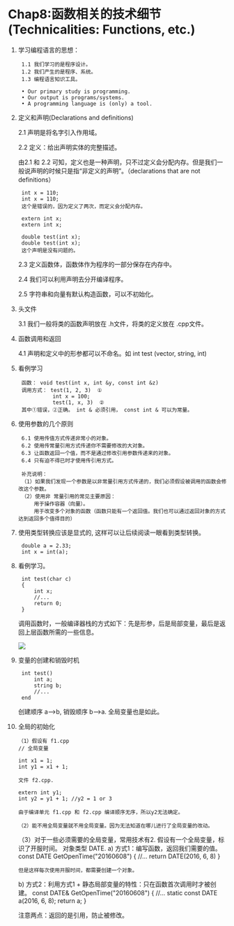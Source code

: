 
# Chap8:函数相关的技术细节(Technicalities: Functions, etc.) #

1. 学习编程语言的思想：

    	1.1 我们学习的是程序设计。
    	1.2 我们产生的是程序、系统。
    	1.3 编程语言知识工具。
    
    	• Our primary study is programming.
    	• Our output is programs/systems.  
    	• A programming language is (only) a tool.

2. 定义和声明(Declarations and definitions)

	2.1 声明是将名字引入作用域。

	2.2 定义：给出声明实体的完整描述。
	
	由2.1 和 2.2 可知，定义也是一种声明，只不过定义会分配内存。但是我们一般说声明的时候只是指“非定义的声明”。（declarations that are not definitions）

    	int x = 110;
    	int x = 110;
    	这个是错误的，因为定义了两次，而定义会分配内存。
    	
    	extern int x;
    	extern int x;
    
    	double test(int x);
    	double test(int x);
		这个声明是没有问题的。

	2.3 定义函数体，函数体作为程序的一部分保存在内存中。

	2.4 我们可以利用声明去分开编译程序。

	2.5 字符串和向量有默认构造函数，可以不初始化。

3. 头文件
    
    3.1 我们一般将类的函数声明放在 .h文件，将类的定义放在 .cpp文件。

4. 函数调用和返回

	4.1 声明和定义中的形参都可以不命名。如 int test (vector<string>, string, int)

5. 看例学习
    	
    	函数： void test(int x, int &y, const int &z)
    	调用方式： test(1, 2, 3)  ①
				  int x = 100;
    	          test(1, x, 3)  ②
		其中①错误，②正确。 int & 必须引用， const int & 可以为常量。
6. 使用参数的几个原则

        6.1 使用传值方式传递非常小的对象。
    	6.2 使用传常量引用方式传递你不需要修改的大对象。
    	6.3 让函数返回一个值，而不是通过修改引用参数传递来的对象。
    	6.4 只有迫不得已时才使用传引用方式。
    
    	补充说明：
    	（1）如果我们发现一个参数是以非常量引用方式传递的，我们必须假设被调用的函数会修改这个参数。
    	（2）使用非 常量引用的常见主要原因：
    		用于操作容器（向量）。
    		用于改变多个对象的函数（函数只能有一个返回值。我们也可以通过返回对象的方式达到返回多个值得目的）

7. 使用类型转换应该是显式的, 这样可以让后续阅读一眼看到类型转换。
	
    	double a = 2.33;
     	int x = int(a);

8. 看例学习。

    	int test(char c)         
    	{
    		int x;
    		//...
    		return 0;
    	}
	
	调用函数时，一般编译器栈的方式如下：先是形参，后是局部变量，最后是返回上层函数所需的一些信息。

	![](http://i.imgur.com/hm0yTXU.png)

9. 变量的创建和销毁时机
	
    	int test()
    		int a;
    		string b;
    		//...
    	end

	创建顺序 a-->b, 销毁顺序 b-->a.
	全局变量也是如此。

10. 全局的初始化

    	（1）假设有 f1.cpp
    	// 全局变量
    
    	int x1 = 1;
    	int y1 = x1 + 1;
    	
    	文件 f2.cpp.
    	
    	extern int y1;
    	int y2 = y1 + 1; //y2 = 1 or 3
    
    	由于编译单元 f1.cpp 和 f2.cpp 编译顺序无序，所以y2无法确定。

    	（2）能不用全局变量就不用全局变量。因为无法知道在哪儿进行了全局变量的改动。
    
	
	（3）对于一些必须需要的全局变量，常用技术有2.
		假设有一个全局变量，标识了开服时间。 
		对象类型 DATE. 
	a) 方式1：编写函数，返回我们需要的值。
		const DATE GetOpenTime("20160608")
		{
			//...
			return DATE(2016, 6, 8)
		}

		但是这样每次使用开服时间，都需要创建一个对象。

	b) 方式2：利用方式1 + 静态局部变量的特性：只在函数首次调用时才被创建。
		const DATE& GetOpenTime("20160608")
		{
			//...
			static const DATE a(2016, 6, 8);
			return a;
		}

	注意两点：返回的是引用，防止被修改。

